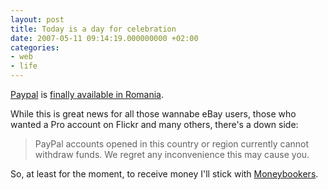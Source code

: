```yaml
---
layout: post
title: Today is a day for celebration
date: 2007-05-11 09:14:19.000000000 +02:00
categories:
- web
- life
---
```

<a href="http://www.paypal.com">Paypal</a> is <a href="http://www.seopedia.org/seo-news/paypal-for-romania-now-available-send-only/">finally available in Romania</a>.

While this is great news for all those wannabe eBay users, those who wanted a Pro account on Flickr and many others, there's a down side:

<blockquote>PayPal accounts opened in this country or region currently cannot withdraw funds. We regret any inconvenience this may cause you.</p></blockquote>
So, at least for the moment, to receive money I'll stick with <a href="https://www.moneybookers.com/app/?rid=618519">Moneybookers</a>.
